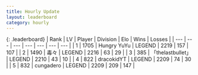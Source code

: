 ```yaml
---
title: Hourly Update
layout: leaderboard
category: hourly
---
```


{: .leaderboard}
| Rank | LV | Player | Division | Elo | Wins | Losses |
| --- | --- | --- | --- | --- | --- | --- |
| <span data-change="0">1</span> | 1705 | <span title="ID: 366840">Hungry YuYu</span> | LEGEND | <span data-change="0">2219</span> | <span data-change="0">157</span> | <span data-change="0">107</span> |
| <span data-change="0">2</span> | 1490 | <span title="ID: 451068">毒々</span> | LEGEND | <span data-change="0">2216</span> | <span data-change="0">63</span> | <span data-change="0">29</span> |
| <span data-change="0">3</span> | 385 | <span title="ID: 641994">「thelastbullet」</span> | LEGEND | <span data-change="0">2210</span> | <span data-change="0">43</span> | <span data-change="0">10</span> |
| <span data-change="0">4</span> | 822 | <span title="ID: 4106">dracokidYT</span> | LEGEND | <span data-change="0">2209</span> | <span data-change="0">74</span> | <span data-change="0">30</span> |
| <span data-change="0">5</span> | 832 | <span title="ID: 54134">cungadero</span> | LEGEND | <span data-change="0">2209</span> | <span data-change="0">209</span> | <span data-change="0">147</span> |